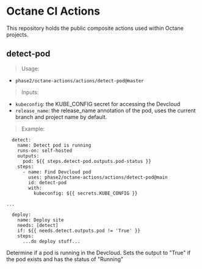 # Octane CI Actions

This repository holds the public composite actions used within Octane projects.

## detect-pod
> Usage: 
* `phase2/octane-actions/actions/detect-pod@master`
> Inputs: 
* `kubeconfig`: the KUBE_CONFIG secret for accessing the Devcloud
* `release_name`: the release_name annotation of the pod, uses the current branch and project name by default.

> Example:
```
  detect:
    name: Detect pod is running
    runs-on: self-hosted
    outputs:
      pod: ${{ steps.detect-pod.outputs.pod-status }}
    steps:
      - name: Find Devcloud pod
        uses: phase2/octane-actions/actions/detect-pod@main
        id: detect-pod
        with:
          kubeconfig: ${{ secrets.KUBE_CONFIG }}

...

  deploy:
    name: Deploy site
    needs: [detect]
    if: ${{ needs.detect.outputs.pod != 'True' }}
    steps:
      ...do deploy stuff...
```

Determine if a pod is running in the Devcloud. Sets the output to "True" if the pod exists and has the status of "Running"
